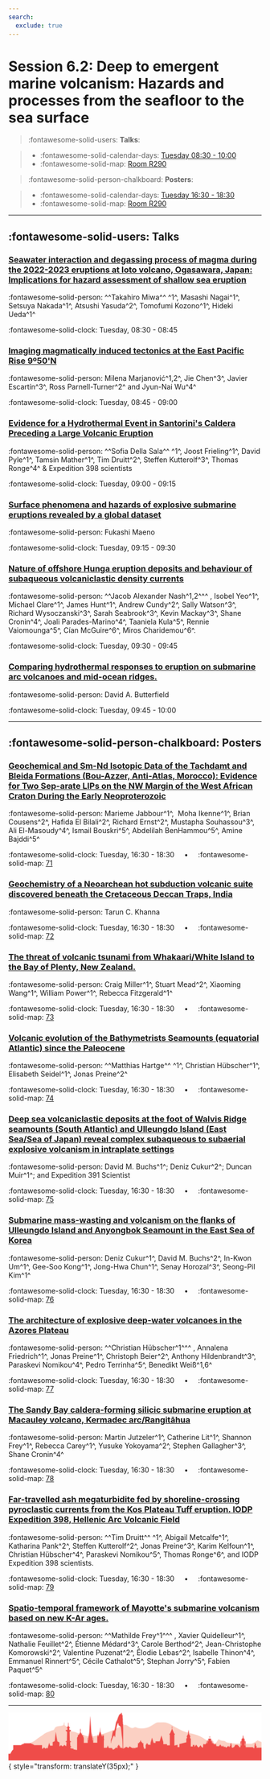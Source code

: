 ```yaml
---
search:
  exclude: true
---
```


# Session 6.2: Deep to emergent marine volcanism: Hazards and processes from the seafloor to the sea surface

> :fontawesome-solid-users: **Talks**:

> - :fontawesome-solid-calendar-days: [Tuesday 08:30 - 10:00](../sessions_comparison.md#__tabbed_2_4)
> - :fontawesome-solid-map: [Room R290](../maps_venue.md#__tabbed_1_1)

> :fontawesome-solid-person-chalkboard: **Posters**:

> - :fontawesome-solid-calendar-days: [Tuesday 16:30 - 18:30](../sessions_comparison.md#__tabbed_2_6)
> - :fontawesome-solid-map: [Room R290](../maps_venue.md#__tabbed_1_1)

---

## :fontawesome-solid-users: Talks

### [Seawater interaction and degassing process of magma during the 2022-2023 eruptions at Ioto volcano, Ogasawara, Japan: Implications for hazard assessment of shallow sea eruption](../abstracts/6-2-1.md)
:fontawesome-solid-person: ^^Takahiro Miwa^^ ^1^, Masashi Nagai^1^, Setsuya Nakada^1^, Atsushi Yasuda^2^, Tomofumi Kozono^1^, Hideki Ueda^1^

:fontawesome-solid-clock: Tuesday, 08:30 - 08:45

### [Imaging magmatically induced tectonics at the East Pacific Rise 9º50'N](../abstracts/6-2-2.md)
:fontawesome-solid-person: Milena Marjanović^1,2^, Jie Chen^3^, Javier Escartín^3^, Ross Parnell-Turner^2^ and Jyun-Nai Wu^4^

:fontawesome-solid-clock: Tuesday, 08:45 - 09:00

### [Evidence for a Hydrothermal Event in Santorini's Caldera Preceding a Large Volcanic Eruption](../abstracts/6-2-3.md)
:fontawesome-solid-person: ^^Sofia Della Sala^^ ^1^, Joost Frieling^1^, David Pyle^1^, Tamsin Mather^1^, Tim Druitt^2^, Steffen Kutterolf^3^, Thomas Ronge^4^ & Expedition 398 scientists

:fontawesome-solid-clock: Tuesday, 09:00 - 09:15

### [Surface phenomena and hazards of explosive submarine eruptions revealed by a global dataset](../abstracts/6-2-4.md)
:fontawesome-solid-person: Fukashi Maeno

:fontawesome-solid-clock: Tuesday, 09:15 - 09:30

### [Nature of offshore Hunga eruption deposits and behaviour of subaqueous volcaniclastic density currents](../abstracts/6-2-5.md)
:fontawesome-solid-person: ^^Jacob Alexander Nash^1,2^^^ , Isobel Yeo^1^, Michael Clare^1^, James Hunt^1^, Andrew Cundy^2^, Sally Watson^3^, Richard Wysoczanski^3^, Sarah Seabrook^3^, Kevin Mackay^3^, Shane Cronin^4^, Joali Parades-Marino^4^, Taaniela Kula^5^, Rennie Vaiomounga^5^, Cían McGuire^6^, Miros Charidemou^6^.

:fontawesome-solid-clock: Tuesday, 09:30 - 09:45

### [Comparing hydrothermal responses to eruption on submarine arc volcanoes and mid-ocean ridges.](../abstracts/6-2-6.md)
:fontawesome-solid-person: David A. Butterfield

:fontawesome-solid-clock: Tuesday, 09:45 - 10:00

---

## :fontawesome-solid-person-chalkboard: Posters

### [Geochemical and Sm-Nd Isotopic Data of the Tachdamt and Bleida Formations (Bou-Azzer, Anti-Atlas, Morocco): Evidence for Two Sep-arate LIPs on the NW Margin of the West African Craton During the Early Neoproterozoic](../abstracts/6-2-7.md)
:fontawesome-solid-person: Marieme Jabbour^1^,  Moha Ikenne^1^, Brian Cousens^2^, Hafida El Bilali^2^, Richard Ernst^2^, Mustapha Souhassou^3^, Ali El-Masoudy^4^, Ismail Bouskri^5^, Abdelilah BenHammou^5^, Amine Bajddi^5^

:fontawesome-solid-clock: Tuesday, 16:30 - 18:30  &nbsp; &nbsp; • &nbsp; &nbsp; :fontawesome-solid-map: [71](../map_poster_boards.md#tuesday)

### [Geochemistry of a Neoarchean hot subduction volcanic suite discovered beneath the Cretaceous Deccan Traps, India](../abstracts/6-2-8.md)
:fontawesome-solid-person: Tarun C. Khanna

:fontawesome-solid-clock: Tuesday, 16:30 - 18:30  &nbsp; &nbsp; • &nbsp; &nbsp; :fontawesome-solid-map: [72](../map_poster_boards.md#tuesday)

### [The threat of volcanic tsunami from Whakaari/White Island to the Bay of Plenty, New Zealand.](../abstracts/6-2-9.md)
:fontawesome-solid-person: Craig Miller^1^, Stuart Mead^2^, Xiaoming Wang^1^, William Power^1^, Rebecca Fitzgerald^1^

:fontawesome-solid-clock: Tuesday, 16:30 - 18:30  &nbsp; &nbsp; • &nbsp; &nbsp; :fontawesome-solid-map: [73](../map_poster_boards.md#tuesday)

### [Volcanic evolution of the Bathymetrists Seamounts (equatorial Atlantic) since the Paleocene](../abstracts/6-2-10.md)
:fontawesome-solid-person: ^^Matthias Hartge^^ ^1^, Christian Hübscher^1^, Elisabeth Seidel^1^, Jonas Preine^2^

:fontawesome-solid-clock: Tuesday, 16:30 - 18:30  &nbsp; &nbsp; • &nbsp; &nbsp; :fontawesome-solid-map: [74](../map_poster_boards.md#tuesday)

### [Deep sea volcaniclastic deposits at the foot of Walvis Ridge seamounts (South Atlantic) and Ulleungdo Island (East Sea/Sea of Japan) reveal complex subaqueous to subaerial explosive volcanism in intraplate settings](../abstracts/6-2-11.md)
:fontawesome-solid-person: David M. Buchs^1^; Deniz Cukur^2^; Duncan Muir^1^; and Expedition 391 Scientist

:fontawesome-solid-clock: Tuesday, 16:30 - 18:30  &nbsp; &nbsp; • &nbsp; &nbsp; :fontawesome-solid-map: [75](../map_poster_boards.md#tuesday)

### [Submarine mass-wasting and volcanism on the flanks of Ulleungdo Island and Anyongbok Seamount in the East Sea of Korea](../abstracts/6-2-12.md)
:fontawesome-solid-person: Deniz Cukur^1^, David M. Buchs^2^, In-Kwon Um^1^, Gee-Soo Kong^1^, Jong-Hwa Chun^1^, Senay Horozal^3^, Seong-Pil Kim^1^

:fontawesome-solid-clock: Tuesday, 16:30 - 18:30  &nbsp; &nbsp; • &nbsp; &nbsp; :fontawesome-solid-map: [76](../map_poster_boards.md#tuesday)

### [The architecture of explosive deep-water volcanoes in the Azores Plateau](../abstracts/6-2-13.md)
:fontawesome-solid-person: ^^Christian Hübscher^1^^^ , Annalena Friedrich^1^, Jonas Preine^1^, Christoph Beier^2^, Anthony Hildenbrandt^3^, Paraskevi Nomikou^4^, Pedro Terrinha^5^, Benedikt Weiß^1,6^

:fontawesome-solid-clock: Tuesday, 16:30 - 18:30  &nbsp; &nbsp; • &nbsp; &nbsp; :fontawesome-solid-map: [77](../map_poster_boards.md#tuesday)

### [The Sandy Bay caldera-forming silicic submarine eruption at Macauley volcano, Kermadec arc/Rangitāhua](../abstracts/6-2-14.md)
:fontawesome-solid-person: Martin Jutzeler^1^, Catherine Lit^1^, Shannon Frey^1^, Rebecca Carey^1^, Yusuke Yokoyama^2^, Stephen Gallagher^3^, Shane Cronin^4^

:fontawesome-solid-clock: Tuesday, 16:30 - 18:30  &nbsp; &nbsp; • &nbsp; &nbsp; :fontawesome-solid-map: [78](../map_poster_boards.md#tuesday)

### [Far-travelled ash megaturbidite fed by shoreline-crossing pyroclastic currents from the Kos Plateau Tuff eruption. IODP Expedition 398, Hellenic Arc Volcanic Field](../abstracts/6-2-15.md)
:fontawesome-solid-person: ^^Tim Druitt^^ ^1^, Abigail Metcalfe^1^, Katharina Pank^2^, Steffen Kutterolf^2^, Jonas Preine^3^, Karim Kelfoun^1^, Christian Hübscher^4^, Paraskevi Nomikou^5^, Thomas Ronge^6^, and IODP Expedition 398 scientists.

:fontawesome-solid-clock: Tuesday, 16:30 - 18:30  &nbsp; &nbsp; • &nbsp; &nbsp; :fontawesome-solid-map: [79](../map_poster_boards.md#tuesday)

### [Spatio-temporal framework of Mayotte\'s submarine volcanism based on new K-Ar ages.](../abstracts/6-2-16.md)
:fontawesome-solid-person: ^^Mathilde Frey^1^^^ , Xavier Quidelleur^1^, Nathalie Feuillet^2^, Étienne Médard^3^, Carole Berthod^2^, Jean-Christophe Komorowski^2^, Valentine Puzenat^2^, Élodie Lebas^2^, Isabelle Thinon^4^, Emmanuel Rinnert^5^, Cécile Cathalot^5^, Stephan Jorry^5^, Fabien Paquet^5^

:fontawesome-solid-clock: Tuesday, 16:30 - 18:30  &nbsp; &nbsp; • &nbsp; &nbsp; :fontawesome-solid-map: [80](../map_poster_boards.md#tuesday)

---

![Footer](../img/footer.png){  style="transform: translateY(35px);" }
